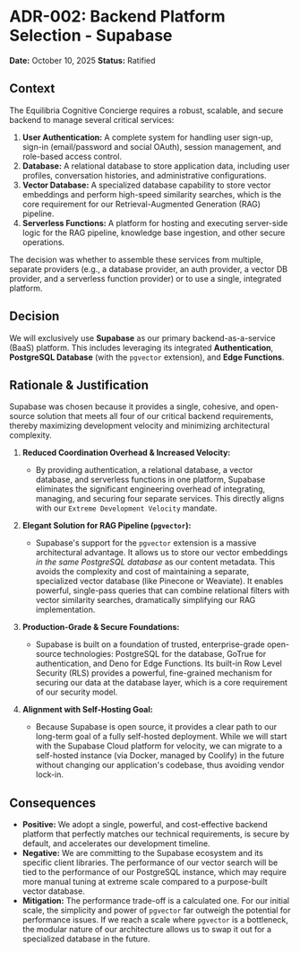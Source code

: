 # ADR-002: Backend Platform Selection - Supabase

**Date:** October 10, 2025
**Status:** Ratified

## Context

The Equilibria Cognitive Concierge requires a robust, scalable, and secure backend to manage several critical services:

1.  **User Authentication:** A complete system for handling user sign-up, sign-in (email/password and social OAuth), session management, and role-based access control.
2.  **Database:** A relational database to store application data, including user profiles, conversation histories, and administrative configurations.
3.  **Vector Database:** A specialized database capability to store vector embeddings and perform high-speed similarity searches, which is the core requirement for our Retrieval-Augmented Generation (RAG) pipeline.
4.  **Serverless Functions:** A platform for hosting and executing server-side logic for the RAG pipeline, knowledge base ingestion, and other secure operations.

The decision was whether to assemble these services from multiple, separate providers (e.g., a database provider, an auth provider, a vector DB provider, and a serverless function provider) or to use a single, integrated platform.

## Decision

We will exclusively use **Supabase** as our primary backend-as-a-service (BaaS) platform. This includes leveraging its integrated **Authentication**, **PostgreSQL Database** (with the `pgvector` extension), and **Edge Functions**.

## Rationale & Justification

Supabase was chosen because it provides a single, cohesive, and open-source solution that meets all four of our critical backend requirements, thereby maximizing development velocity and minimizing architectural complexity.

1.  **Reduced Coordination Overhead & Increased Velocity:**
    *   By providing authentication, a relational database, a vector database, and serverless functions in one platform, Supabase eliminates the significant engineering overhead of integrating, managing, and securing four separate services. This directly aligns with our `Extreme Development Velocity` mandate.

2.  **Elegant Solution for RAG Pipeline (`pgvector`):**
    *   Supabase's support for the `pgvector` extension is a massive architectural advantage. It allows us to store our vector embeddings *in the same PostgreSQL database* as our content metadata. This avoids the complexity and cost of maintaining a separate, specialized vector database (like Pinecone or Weaviate). It enables powerful, single-pass queries that can combine relational filters with vector similarity searches, dramatically simplifying our RAG implementation.

3.  **Production-Grade & Secure Foundations:**
    *   Supabase is built on a foundation of trusted, enterprise-grade open-source technologies: PostgreSQL for the database, GoTrue for authentication, and Deno for Edge Functions. Its built-in Row Level Security (RLS) provides a powerful, fine-grained mechanism for securing our data at the database layer, which is a core requirement of our security model.

4.  **Alignment with Self-Hosting Goal:**
    *   Because Supabase is open source, it provides a clear path to our long-term goal of a fully self-hosted deployment. While we will start with the Supabase Cloud platform for velocity, we can migrate to a self-hosted instance (via Docker, managed by Coolify) in the future without changing our application's codebase, thus avoiding vendor lock-in.

## Consequences

*   **Positive:** We adopt a single, powerful, and cost-effective backend platform that perfectly matches our technical requirements, is secure by default, and accelerates our development timeline.
*   **Negative:** We are committing to the Supabase ecosystem and its specific client libraries. The performance of our vector search will be tied to the performance of our PostgreSQL instance, which may require more manual tuning at extreme scale compared to a purpose-built vector database.
*   **Mitigation:** The performance trade-off is a calculated one. For our initial scale, the simplicity and power of `pgvector` far outweigh the potential for performance issues. If we reach a scale where `pgvector` is a bottleneck, the modular nature of our architecture allows us to swap it out for a specialized database in the future.